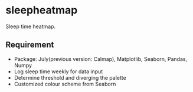 # sleepheatmap

Sleep time heatmap.
## Requirement

- Package: July(previous version: Calmap), Matplotlib, Seaborn, Pandas, Numpy
- Log sleep time weekly for data input
- Determine threshold and diverging the palette
- Customized colour scheme from Seaborn
